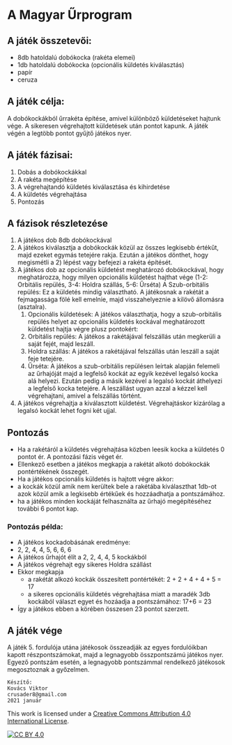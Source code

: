# A Magyar Űrprogram

## A játék összetevői:
- 8db hatoldalú dobókocka (rakéta elemei)
- 1db hatoldalú dobókocka (opcionális küldetés kiválasztás)
- papír
- ceruza

## A játék célja:
A dobókockákból űrrakéta építése, amivel különböző küldetéseket hajtunk vége. A sikeresen végrehajtott küldetések után pontot kapunk. A játék végén a legtöbb pontot gyűjtő játékos nyer.

## A játék fázisai:
1. Dobás a dobókockákkal
2. A rakéta megépítése
3. A végrehajtandó küldetés kiválasztása és kihirdetése
4. A küldetés végrehajtása
5. Pontozás

## A fázisok részletezése
1. A játékos dob 8db dobókockával
2. A játékos kiválasztja a dobókockák közül az összes legkisebb értékűt, majd ezeket egymás tetejére rakja. Ezután a játékos dönthet, hogy megismétli a 2) lépést vagy befejezi a rakéta építését.
3. A játékos dob az opcionális küldetést meghatározó dobókockával, hogy meghatározza, hogy milyen opcionális küldetést hajthat vége (1-2: Orbitális repülés, 3-4: Holdra szállás, 5-6: Űrséta) A Szub-orbitális repülés: Ez a küldetés mindig választható. A játékosnak a rakétát a fejmagassága fölé kell emelnie, majd visszahelyeznie a kilövő állomásra (asztalra).
    1. Opcionális küldetések: A játékos választhatja, hogy a szub-orbitális repülés helyet az opcionális küldetés kockával meghatározott küldetést hajtja végre plusz pontokért:
    2. Orbitális repülés: A játékos a rakétájával felszállás után megkerüli a saját fejét, majd leszáll.
    3. Holdra szállás: A játékos a rakétájával felszállás után leszáll a saját feje tetejére.
    4. Űrséta: A játékos a szub-orbitális repülésen leírtak alapján felemeli az űrhajóját majd a legfelső kockát az egyik kezével legalsó kocka alá helyezi. Ezután pedig a másik kezével a legalsó kockát áthelyezi a legfelső kocka tetejére. A leszállást ugyan azzal a kézzel kell végrehajtani, amivel a felszállás történt.
4. A játékos végrehajtja a kiválasztott küldetést. Végrehajtáskor kizárólag a legalsó kockát lehet fogni két ujjal.

## Pontozás
- Ha a rakétáról a küldetés végrehajtása közben leesik kocka a küldetés 0 pontot ér. A pontozási fázis véget ér.
- Ellenkező esetben a játékos megkapja a rakétát alkotó dobókockák pontértékének összegét.
- Ha a játékos opcionális küldetés is hajtott végre akkor:
- a kockák közül amik nem kerültek bele a rakétába kiválaszthat 1db-ot azok közül amik a legkisebb értékűek és hozzáadhatja a pontszámához.
- ha a játékos minden kockáját felhasználta az űrhajó megépítéséhez további 6 pontot kap.

### Pontozás példa:
- A játékos kockadobásának eredménye:
- 2, 2, 4, 4, 5, 6, 6, 6
- A játékos űrhajót élít a 2, 2, 4, 4, 5 kockákból
- A játékos végrehajt egy sikeres Holdra szállást
- Ekkor megkapja 
  - a rakétát alkozó kockák összesített pontértékét: 2 + 2 + 4 + 4 + 5 = 17
  - a sikeres opcionális küldetés végrehajtása miatt a maradék 3db kockából választ egyet és hozáadja a pontszámához: 17+6 = 23
- Így a játékos ebben a körében összesen 23 pontot szerzett.
## A játék vége
A játék 5. fordulója utána  játékosok összeadják az egyes fordulóikban kapott részpontszámokat, majd a legnagyobb összpontszámú játékos nyer. Egyező pontszám esetén, a legnagyobb pontszámmal rendelkező játékosok megosztoznak a győzelmen.

~~~
Készítő:
Kovács Viktor
crusader8@gmail.com
2021 január
~~~
This work is licensed under a
[Creative Commons Attribution 4.0 International License][cc-by-nc-sa].

[![CC BY 4.0][cc-by-nc-sa-image]][cc-by-nc-sa]

[cc-by-nc-sa]: http://creativecommons.org/licenses/by-nc-sa/4.0/
[cc-by-nc-sa-image]: https://i.creativecommons.org/l/by-nc-sa/4.0/88x31.png

